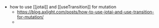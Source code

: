 - how to use [[jotai]] and [[useTransition]] for mutation
	- https://blog.axlight.com/posts/how-to-use-jotai-and-use-transition-for-mutation/
	-
